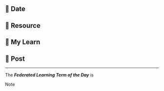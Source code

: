 ## 📅 Date


## 📰 Resource


## 🔖 My Learn


## 📮 Post


------
The _**Federated Learning Term of the Day**_ is 
> [!NOTE]
> 
